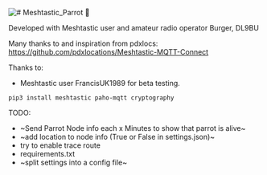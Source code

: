 ![# Meshtastic_Parrot 🦜]([https://github.com/Bamorph/Meshtastic_Parrot/)

Developed with Meshtastic user and amateur radio operator Burger, DL9BU

Many thanks to and inspiration from pdxlocs: https://github.com/pdxlocations/Meshtastic-MQTT-Connect

Thanks to:
- Meshtastic user FrancisUK1989 for beta testing.

```
pip3 install meshtastic paho-mqtt cryptography
```


TODO:
- ~Send Parrot Node info each x Minutes to show that parrot is alive~
- ~add location to node info (True or False in settings.json)~
- try to enable trace route
- requirements.txt
- ~split settings into a config file~
